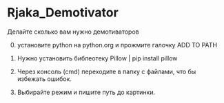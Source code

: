 # Rjaka_Demotivator
Делайте сколько вам нужно демотиваторов

0. установите python на python.org и прожмите галочку ADD TO PATH

1. Нужно установить библеотеку Pillow | pip install pillow
2. Через консоль (cmd) переходите в папку с файлами, что бы избежать ошибок.
3. Выбирайте режим и пишите путь до картинки.
